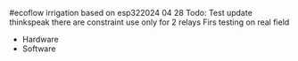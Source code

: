 #ecoflow irrigation based on esp322024 04 28
Todo:
Test update thinkspeak
there are constraint use only for 2 relays
Firs testing on real field
* Hardware 
* Software

